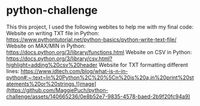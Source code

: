 # python-challenge
This this project, I used the following webites to help me with my final code:
Website on writing TXT file in Python:
https://www.pythontutorial.net/python-basics/python-write-text-file/
Website on MAX/MIN in Python: 
https://docs.python.org/3/library/functions.html
Website on CSV in Python:
https://docs.python.org/3/library/csv.html?highlight=adding%20csv%20header
Website for TXT formatting different lines:
https://www.idtech.com/blog/what-is-n-in-python#:~:text=In%20Python%2C%20%5Cn%20is%20a,in%20print%20statements%20or%20strings.![image](https://github.com/MaggiePuch/python-challenge/assets/140665236/0e8b52e7-9835-4578-baed-2b9f20fc94a9)
